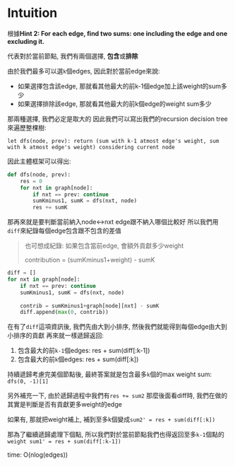 # Intuition

根據**Hint 2: For each edge, find two sums: one including the edge and one excluding it.**

代表對於當前節點, 我們有兩個選擇, **包含**或**排除**

由於我們最多可以選`k`個edges, 因此對於當前edge來說:
- 如果選擇包含該edge, 那就看其他最大的前k-1個edge加上該weight的sum多少
- 如果選擇排除該edge, 那就看其他最大的前k個edge的weight sum多少

那兩種選擇, 我們必定是取大的
因此我們可以寫出我們的recursion decision tree來遍歷整棵樹:

`let dfs(node, prev): return (sum with k-1 atmost edge's weight, sum with k atmost edge's weight) considering current node `

因此主體框架可以得出:

```py
def dfs(node, prev):
    res = 0
    for nxt in graph[node]:
        if nxt == prev: continue
        sumKminus1, sumK = dfs(nxt, node)
        res += sumK
```

那再來就是要判斷當前納入node<->nxt edge跟不納入哪個比較好
所以我們用`diff`來紀錄每個edge包含跟不包含的差值
> 也可想成紀錄: 如果包含當前edge, 會額外貢獻多少weight
> 
> contribution = (sumKminus1+weight) - sumK

```py
diff = []
for nxt in graph[node]:
    if nxt == prev: continue
    sumKminus1, sumK = dfs(nxt, node)
    
    contrib = sumKminus1+graph[node][nxt] - sumK
    diff.append(max(0, contrib))
```

在有了`diff`這項資訊後, 我們先由大到小排序, 然後我們就能得到每個edge由大到小排序的貢獻
再來就一樣遞歸返回:

1. 包含最大的前`k-1`個edges: res + sum(diff[:k-1])
2. 包含最大的前`k`個edges: res + sum(diff[:k])

持續遞歸考慮完美個節點後, 最終答案就是包含最多`k`個的max weight sum: `dfs(0, -1)[1]`


另外補充一下, 由於遞歸過程中我們有`res += sum2`
那麼後面看diff時, 我們在做的其實是判斷是否有貢獻更多weight的edge


如果有, 那就把weight補上, 補到至多k個變成`sum2' = res + sum(diff[:k])`

那為了繼續遞歸處理下個點, 所以我們對於當前節點我們也得返回至多`k-1`個點的`weight sum1' = res + sum(diff[:k-1])`


time: O(nlog(edges))